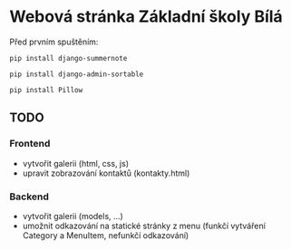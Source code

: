 <h1>Webová stránka Základní školy Bílá</h1>


Před prvním spuštěním:

<code>pip install django-summernote </code>

<code>pip install django-admin-sortable </code>

<code>pip install Pillow</code>

<h2>TODO</h2>

<h3>Frontend</h3>

- vytvořit galerii (html, css, js)
- upravit zobrazování kontaktů (kontakty.html)

<h3>Backend</h3>

- vytvořit galerii (models, ...)
- umožnit odkazování na statické stránky z menu (funkčí vytváření Category a MenuItem, nefunkčí odkazování)
